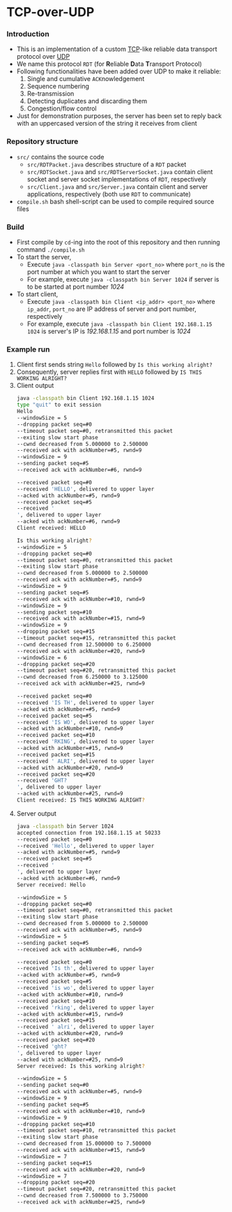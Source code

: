 # TCP-over-UDP

### Introduction
- This is an implementation of a custom [TCP](https://en.wikipedia.org/wiki/Transmission_Control_Protocol)-like reliable data transport protocol over [UDP](https://en.wikipedia.org/wiki/User_Datagram_Protocol)
- We name this protocol `RDT` (for  **R**eliable  **D**ata  **T**ransport Protocol)
- Following functionalities have been added over UDP to make it reliable:
	1. Single and cumulative `ACK`nowledgement
	2. Sequence numbering
	3. Re-transmission
	4. Detecting duplicates and discarding them
	5. Congestion/flow control
- Just for demonstration purposes, the server has been set to reply back with an uppercased version of the string it receives from client

### Repository structure
-  `src/` contains the source code
	- `src/RDTPacket.java` describes structure of a `RDT` packet
    - `src/RDTSocket.java` and `src/RDTServerSocket.java` contain client socket and server socket implementations of `RDT`, respectively
    - `src/Client.java` and `src/Server.java` contain client and server applications, respectively (both use `RDT` to communicate)
- `compile.sh` bash shell-script can be used to compile required source files

### Build
- First compile by `cd`-ing into the root of this repository and then running command  `./compile.sh`
- To start the server,
	- Execute `java -classpath bin Server <port_no>` where `port_no` is the port number at which you want to start the server
	- For example, execute `java -classpath bin Server 1024` if server is to be started at port number _1024_
- To start client,
	- Execute `java -classpath bin Client <ip_addr> <port_no>` where `ip_addr`, `port_no` are IP address of server and port number, respectively
	- For example, execute `java -classpath bin Client 192.168.1.15 1024` is server's IP is _192.168.1.15_ and port number is _1024_

### Example run
1. Client first sends string `Hello` followed by `Is this working alright?`
2. Consequently, server replies first with `HELLO` followed by `IS THIS WORKING ALRIGHT?`
3. Client output
	```bash
	java -classpath bin Client 192.168.1.15 1024
	type "quit" to exit session
	Hello
	--windowSize = 5
	--dropping packet seq=#0
	--timeout packet seq=#0, retransmitted this packet
	--exiting slow start phase
	--cwnd decreased from 5.000000 to 2.500000
	--received ack with ackNumber=#5, rwnd=9
	--windowSize = 9
	--sending packet seq=#5
	--received ack with ackNumber=#6, rwnd=9

	--received packet seq=#0
	--received 'HELLO', delivered to upper layer
	--acked with ackNumber=#5, rwnd=9
	--received packet seq=#5
	--received '
	', delivered to upper layer
	--acked with ackNumber=#6, rwnd=9
	Client received: HELLO

	Is this working alright?
	--windowSize = 5
	--dropping packet seq=#0
	--timeout packet seq=#0, retransmitted this packet
	--exiting slow start phase
	--cwnd decreased from 5.000000 to 2.500000
	--received ack with ackNumber=#5, rwnd=9
	--windowSize = 9
	--sending packet seq=#5
	--received ack with ackNumber=#10, rwnd=9
	--windowSize = 9
	--sending packet seq=#10
	--received ack with ackNumber=#15, rwnd=9
	--windowSize = 9
	--dropping packet seq=#15
	--timeout packet seq=#15, retransmitted this packet
	--cwnd decreased from 12.500000 to 6.250000
	--received ack with ackNumber=#20, rwnd=9
	--windowSize = 6
	--dropping packet seq=#20
	--timeout packet seq=#20, retransmitted this packet
	--cwnd decreased from 6.250000 to 3.125000
	--received ack with ackNumber=#25, rwnd=9

	--received packet seq=#0
	--received 'IS TH', delivered to upper layer
	--acked with ackNumber=#5, rwnd=9
	--received packet seq=#5
	--received 'IS WO', delivered to upper layer
	--acked with ackNumber=#10, rwnd=9
	--received packet seq=#10
	--received 'RKING', delivered to upper layer
	--acked with ackNumber=#15, rwnd=9
	--received packet seq=#15
	--received ' ALRI', delivered to upper layer
	--acked with ackNumber=#20, rwnd=9
	--received packet seq=#20
	--received 'GHT?
	', delivered to upper layer
	--acked with ackNumber=#25, rwnd=9
	Client received: IS THIS WORKING ALRIGHT?
	```
4. Server output
	```bash
	java -classpath bin Server 1024
	accepted connection from 192.168.1.15 at 50233
	--received packet seq=#0
	--received 'Hello', delivered to upper layer
	--acked with ackNumber=#5, rwnd=9
	--received packet seq=#5
	--received '
	', delivered to upper layer
	--acked with ackNumber=#6, rwnd=9
	Server received: Hello

	--windowSize = 5
	--dropping packet seq=#0
	--timeout packet seq=#0, retransmitted this packet
	--exiting slow start phase
	--cwnd decreased from 5.000000 to 2.500000
	--received ack with ackNumber=#5, rwnd=9
	--windowSize = 5
	--sending packet seq=#5
	--received ack with ackNumber=#6, rwnd=9

	--received packet seq=#0
	--received 'Is th', delivered to upper layer
	--acked with ackNumber=#5, rwnd=9
	--received packet seq=#5
	--received 'is wo', delivered to upper layer
	--acked with ackNumber=#10, rwnd=9
	--received packet seq=#10
	--received 'rking', delivered to upper layer
	--acked with ackNumber=#15, rwnd=9
	--received packet seq=#15
	--received ' alri', delivered to upper layer
	--acked with ackNumber=#20, rwnd=9
	--received packet seq=#20
	--received 'ght?
	', delivered to upper layer
	--acked with ackNumber=#25, rwnd=9
	Server received: Is this working alright?

	--windowSize = 5
	--sending packet seq=#0
	--received ack with ackNumber=#5, rwnd=9
	--windowSize = 9
	--sending packet seq=#5
	--received ack with ackNumber=#10, rwnd=9
	--windowSize = 9
	--dropping packet seq=#10
	--timeout packet seq=#10, retransmitted this packet
	--exiting slow start phase
	--cwnd decreased from 15.000000 to 7.500000
	--received ack with ackNumber=#15, rwnd=9
	--windowSize = 7
	--sending packet seq=#15
	--received ack with ackNumber=#20, rwnd=9
	--windowSize = 7
	--dropping packet seq=#20
	--timeout packet seq=#20, retransmitted this packet
	--cwnd decreased from 7.500000 to 3.750000
	--received ack with ackNumber=#25, rwnd=9
	```

